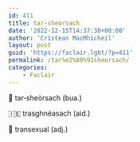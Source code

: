 ```yaml
---
id: 411
title: tar‑sheòrsach
date: '2022-12-15T14:37:30+00:00'
author: 'Crìstean MacMhìcheil'
layout: post
guid: 'https://faclair.lgbt/?p=411'
permalink: /tar%e2%80%91sheorsach/
categories:
    - Faclair
---
```


&#x1f3f4;&#xe0067;&#xe0062;&#xe0073;&#xe0063;&#xe0074;&#xe007f; tar‑sheòrsach (bua.)

&#x1f1ee;&#x1f1ea; trasghnéasach (aid.)

&#x1f3f4;&#xe0067;&#xe0062;&#xe0065;&#xe006e;&#xe0067;&#xe007f; transexual (adj.)